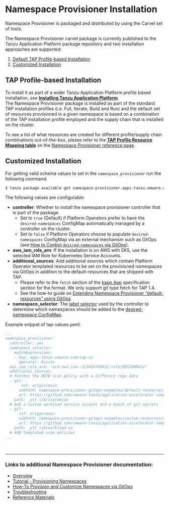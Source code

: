 # Namespace Provisioner Installation
Namespace Provisioner is packaged and distributed by using the Carvel set of tools.

The Namespace Provisioner carvel package is currently published to the Tanzu Application Platform package repository and two installation approaches are supported:

1. [Default TAP Profile-based Installation](#tap-profile-based-install)
2. [Customized Installation](#customized-install)

## <a id="tap-profile-based-install"></a>TAP Profile-based Installation
To install it as part of a wider Tanzu Application Platform profile based installation, see [**Installing Tanzu Application Platform**](../install-intro.hbs.md).</br>
The Namespace Provisioner package is installed as part of the standard TAP installation profiles (i.e. Full, Iterate, Build and Run) and the default set of resources provisioned in a given namespace is based on a combination of the TAP installation profile employed and the supply chain that is installed on the cluster.

To see a list of what resources are created for different profile/supply chain combinations out-of-the-box, please refer to the [**TAP Profile Resource Mapping table**](reference.hbs.md#profile-resource-mapping) on the [Namespace Provisioner reference page](reference.hbs.md).

## <a id="customized-install"></a>Customized Installation
For getting valid schema values to set in the `namespace_provisioner` run the following command: 

```bash
$ tanzu package available get namespace-provisioner.apps.tanzu.vmware.com/0.1.2 --values-schema -n tap-install
```
The following values are configurable:
* **controller**:  Whether to install the namespace provisioner controller that is part of the package.
  * Set to `true` (Default) if Platform Operators prefer to have the `desired-namespaces` ConfigMap automatically managed by a controller on the cluster.
  * Set to `false` if Platform Operators choose to populate `desired-namespaces` ConfigMap via an external mechanism such as GitOps (see [How to Control `desired-namespaces` via GitOps](how-tos.hbs.md#gitops-desired-namespaces)). 
* **aws_iam_role_arn**: If the installation is on AWS with EKS, use the selected IAM Role for Kubernetes Service Accounts.
* **additional_sources**: Add additional sources which contain Platform Operator templated resources to be set on the provisioned namespaces via GitOps in addition to the default-resources that are shipped with TAP. 
  * Please refer to the `fetch` section of the [kapp App](https://carvel.dev/kapp-controller/docs/v0.43.2/app-spec/) specification section for the format. We only support git type fetch for TAP 1.4.
  * See the how-to guide on [Extending Namespace Provisioner “default-resources” using GitOps](how-tos.hbs.md#gitops-extend-default-resources)
* **namespace_selector**: The [label selector](https://kubernetes.io/docs/concepts/overview/working-with-objects/labels/#label-selectors) used by the controller to determine which namespaces should be added to the [desired-namespace ConfigMap](about.hbs.md#desired-namespaces-configmap).

Example snippet of tap-values.yaml:
```yaml
...
namespace_provisioner:
  controller: yes
  namespace_selector:
    matchExpressions:
    - key: apps.tanzu.vmware.com/tap-ns
      operator: Exists
  aws_iam_role_arn: "arn:aws:iam::123456789012:role/EKSIAMRole"
  additional_sources:
  # Patches the OOTB scan policy with a different rego data
  - git:
       ref: origin/main
      subPath: namespace-provisioner-gitops-examples/default-resources-overrides/overlays
      url: https://github.com/vmware-tanzu/application-accelerator-samples.git
    path: _ytt_lib/customize
  # Add a custom workload service account and a bunch of git secrets
  - git:
      ref: origin/main
      subPath: namespace-provisioner-gitops-examples/custom-resources/workload-sa
      url: https://github.com/vmware-tanzu/application-accelerator-samples.git
    path: _ytt_lib/workload-sa
  # Add templated scan policies
...
```

</br>

---

### Links to additional Namespace Provisioner documentation:
* [Overview](about.hbs.md)
* [Tutorial - Provisioning Namespaces](tutorials.hbs.md) 
* [How-To Provision and Customize Namespaces via GitOps](how-tos.hbs.md)
* [Troubleshooting](troubleshooting.hbs.md)
* [Reference Materials](reference.hbs.md)
